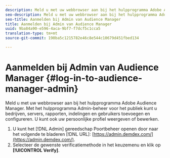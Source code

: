 ```yaml
---
description: Meld u met uw webbrowser aan bij het hulpprogramma Adobe Audience Manager. Met het hulpprogramma Admin-beheer voor het publiek kunt u bedrijven, servers, rapporten, indelingen en gebruikers toevoegen en configureren. U kunt ook uw persoonlijke profiel weergeven of bewerken.
seo-description: Meld u met uw webbrowser aan bij het hulpprogramma Adobe Audience Manager. Met het hulpprogramma Admin-beheer voor het publiek kunt u bedrijven, servers, rapporten, indelingen en gebruikers toevoegen en configureren. U kunt ook uw persoonlijke profiel weergeven of bewerken.
seo-title: Aanmelden bij Admin van Audience Manager
title: Aanmelden bij Admin van Audience Manager
uuid: 9ba84a90-e596-4aca-9bf7-f7dcf5c1cca5
translation-type: tm+mt
source-git-commit: 190ba5c1215782e46c8e544c10679d451fbed134

---
```



# Aanmelden bij Admin van Audience Manager {#log-in-to-audience-manager-admin}

Meld u met uw webbrowser aan bij het hulpprogramma Adobe Audience Manager. Met het hulpprogramma Admin-beheer voor het publiek kunt u bedrijven, servers, rapporten, indelingen en gebruikers toevoegen en configureren. U kunt ook uw persoonlijke profiel weergeven of bewerken.

<!-- t_login.xml -->

1. U kunt het [!DNL Admin] gereedschap Poortbeheer openen door naar het volgende te bladeren [!DNL URL]: [https://admin.demdex.com/](https://admin.demdex.com/).
1. Selecteer de gewenste verificatiemethode in het keuzemenu en klik op **[!UICONTROL Verify]**.
